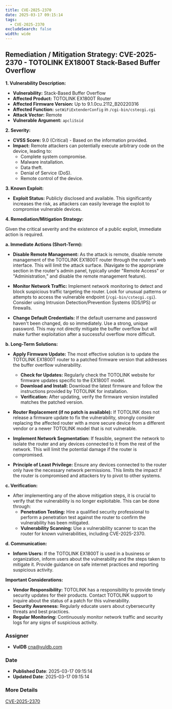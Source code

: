 ```yaml
---
title: CVE-2025-2370
date: 2025-03-17 09:15:14
tags:
  - CVE-2025-2370
excludeSearch: false
width: wide
---
```


## Remediation / Mitigation Strategy: CVE-2025-2370 - TOTOLINK EX1800T Stack-Based Buffer Overflow

**1. Vulnerability Description:**

*   **Vulnerability:** Stack-Based Buffer Overflow
*   **Affected Product:** TOTOLINK EX1800T Router
*   **Affected Firmware Version:** Up to 9.1.0cu.2112\_B20220316
*   **Affected Function:** `setWiFiExtenderConfig` in `/cgi-bin/cstecgi.cgi`
*   **Attack Vector:** Remote
*   **Vulnerable Argument:** `apcliSsid`

**2. Severity:**

*   **CVSS Score:** 9.0 (Critical) - Based on the information provided.
*   **Impact:**  Remote attackers can potentially execute arbitrary code on the device, leading to:
    *   Complete system compromise.
    *   Malware installation.
    *   Data theft.
    *   Denial of Service (DoS).
    *   Remote control of the device.

**3. Known Exploit:**

*   **Exploit Status:**  Publicly disclosed and available. This significantly increases the risk, as attackers can easily leverage the exploit to compromise vulnerable devices.

**4. Remediation/Mitigation Strategy:**

Given the critical severity and the existence of a public exploit, immediate action is required.

**a. Immediate Actions (Short-Term):**

*   **Disable Remote Management:** As the attack is remote, disable remote management of the TOTOLINK EX1800T router through the router's web interface. This will limit the attack surface.  (Navigate to the appropriate section in the router's admin panel, typically under "Remote Access" or "Administration," and disable the remote management feature).

*   **Monitor Network Traffic:** Implement network monitoring to detect and block suspicious traffic targeting the router. Look for unusual patterns or attempts to access the vulnerable endpoint (`/cgi-bin/cstecgi.cgi`).  Consider using Intrusion Detection/Prevention Systems (IDS/IPS) or firewalls.

*   **Change Default Credentials:** If the default username and password haven't been changed, do so immediately.  Use a strong, unique password.  This may not directly mitigate the buffer overflow but will make further exploitation after a successful overflow more difficult.

**b. Long-Term Solutions:**

*   **Apply Firmware Update:**  The most effective solution is to update the TOTOLINK EX1800T router to a patched firmware version that addresses the buffer overflow vulnerability.
    *   **Check for Updates:** Regularly check the TOTOLINK website for firmware updates specific to the EX1800T model.
    *   **Download and Install:** Download the latest firmware and follow the instructions provided by TOTOLINK for installation.
    *   **Verification:** After updating, verify the firmware version installed matches the patched version.

*   **Router Replacement (if no patch is available):**  If TOTOLINK does not release a firmware update to fix the vulnerability, strongly consider replacing the affected router with a more secure device from a different vendor or a newer TOTOLINK model that is not vulnerable.

*   **Implement Network Segmentation:** If feasible, segment the network to isolate the router and any devices connected to it from the rest of the network. This will limit the potential damage if the router is compromised.

*   **Principle of Least Privilege:** Ensure any devices connected to the router only have the necessary network permissions. This limits the impact if the router is compromised and attackers try to pivot to other systems.

**c. Verification:**

*   After implementing any of the above mitigation steps, it is crucial to verify that the vulnerability is no longer exploitable.  This can be done through:
    *   **Penetration Testing:**  Hire a qualified security professional to perform a penetration test against the router to confirm the vulnerability has been mitigated.
    *   **Vulnerability Scanning:** Use a vulnerability scanner to scan the router for known vulnerabilities, including CVE-2025-2370.

**d. Communication:**

*   **Inform Users:** If the TOTOLINK EX1800T is used in a business or organization, inform users about the vulnerability and the steps taken to mitigate it.  Provide guidance on safe internet practices and reporting suspicious activity.

**Important Considerations:**

*   **Vendor Responsibility:** TOTOLINK has a responsibility to provide timely security updates for their products.  Contact TOTOLINK support to inquire about the status of a patch for this vulnerability.
*   **Security Awareness:**  Regularly educate users about cybersecurity threats and best practices.
*   **Regular Monitoring:** Continuously monitor network traffic and security logs for any signs of suspicious activity.

### Assigner
- **VulDB** <cna@vuldb.com>

### Date
- **Published Date**: 2025-03-17 09:15:14
- **Updated Date**: 2025-03-17 09:15:14

### More Details
[CVE-2025-2370](https://www.cvedetails.com/cve/CVE-2025-2370)